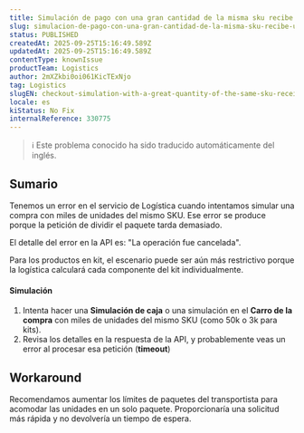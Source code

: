 ```yaml
---
title: Simulación de pago con una gran cantidad de la misma sku recibe un tiempo de espera Logística
slug: simulacion-de-pago-con-una-gran-cantidad-de-la-misma-sku-recibe-un-tiempo-de-espera-logistica
status: PUBLISHED
createdAt: 2025-09-25T15:16:49.589Z
updatedAt: 2025-09-25T15:16:49.589Z
contentType: knownIssue
productTeam: Logistics
author: 2mXZkbi0oi061KicTExNjo
tag: Logistics
slugEN: checkout-simulation-with-a-great-quantity-of-the-same-sku-receives-a-logistics-timeout
locale: es
kiStatus: No Fix
internalReference: 330775
---
```


>ℹ️ Este problema conocido ha sido traducido automáticamente del inglés.

## Sumario


Tenemos un error en el servicio de Logística cuando intentamos simular una compra con miles de unidades del mismo SKU. Ese error se produce porque la petición de dividir el paquete tarda demasiado.

El detalle del error en la API es: "La operación fue cancelada".

Para los productos en kit, el escenario puede ser aún más restrictivo porque la logística calculará cada componente del kit individualmente.


#### Simulación



1. Intenta hacer una **Simulación de caja** o una simulación en el **Carro de la compra** con miles de unidades del mismo SKU (como 50k o 3k para kits).
2. Revisa los detalles en la respuesta de la API, y probablemente veas un error al procesar esa petición (**timeout**)

## Workaround


Recomendamos aumentar los límites de paquetes del transportista para acomodar las unidades en un solo paquete. Proporcionaría una solicitud más rápida y no devolvería un tiempo de espera.

